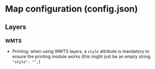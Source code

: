 # Map configuration (config.json)

## Layers

### WMTS

- Printing: when using WMTS layers, a `style` attribute is mandatory to ensure the printing module works (this might just be an empty string ` "style": "",`)
